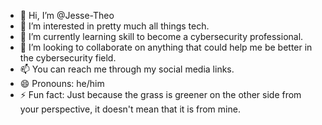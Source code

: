 - 👋 Hi, I’m @Jesse-Theo
- 👀 I’m interested in pretty much all things tech.
- 🌱 I’m currently learning skill to become a cybersecurity professional.
- 💞️ I’m looking to collaborate on anything that could help me be better in the cybersecurity field.
- 📫 You can reach me through my social media links.
- 😄 Pronouns: he/him
- ⚡ Fun fact: Just because the grass is greener on the other side from your perspective, it doesn't mean that it is from mine.

<!---
Jesse-Theo/Jesse-Theo is a ✨ special ✨ repository because its `README.md` (this file) appears on your GitHub profile.
You can click the Preview link to take a look at your changes.
--->
